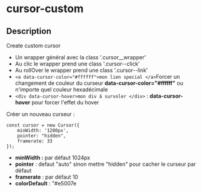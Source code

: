# cursor-custom


## Description
Create custom cursor 

- Un wrapper général avec la class '.cursor__wrapper'
- Au clic le wrapper prend une class '.cursor--click'
- Au rollOver le wrapper prend une class '.cursor--link'
- `<a data-cursor-color="#ffffff">mon lien special </a>`Forcer un changement de couleur du curseur **data-cursor-color="#ffffff"** ou n'importe quel couleur hexadécimale
- `<div data-cursor-hover>mon div à survoler </div>` : **data-cursor-hover** pour forcer l'effet du hover 

Créer un nouveau curseur : 
	
	const cursor = new Cursor({
		minWidth: '1280px',
		pointer: "hidden",
		framerate: 33
	});
	
- **minWidth :** par défaut  1024px
- **pointer** : defaut "auto" sinon mettre "hidden" pour cacher le curseur par défaut
- **framerate** : par défaut 10 
- **colorDefault** : "#e5007e